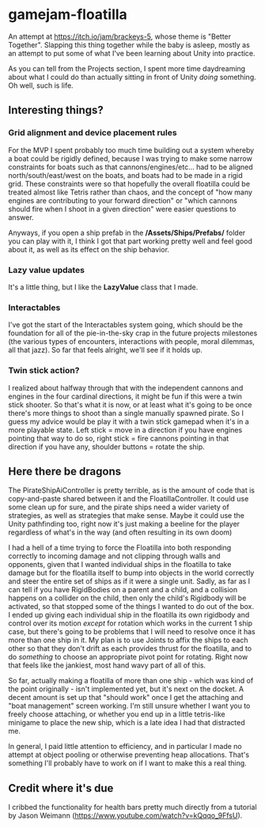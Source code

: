 # gamejam-floatilla

An attempt at https://itch.io/jam/brackeys-5, whose theme is "Better Together".  Slapping this thing together while the baby is asleep, mostly as an attempt to put some of what I've been learning about Unity into practice.

As you can tell from the Projects section, I spent more time daydreaming about what I could do than actually sitting in front of Unity *doing* something.  Oh well, such is life.

## Interesting things?

### Grid alignment and device placement rules

For the MVP I spent probably too much time building out a system whereby a boat could be rigidly defined, because I was trying to make some narrow constraints for boats such as that cannons/engines/etc... had to be aligned north/south/east/west on the boats, and boats had to be made in a rigid grid.  These constraints were so that hopefully the overall floatilla could be treated almost like Tetris rather than chaos, and the concept of "how many engines are contributing to your forward direction" or "which cannons should fire when I shoot in a given direction" were easier questions to answer.

Anyways, if you open a ship prefab in the **/Assets/Ships/Prefabs/** folder you can play with it, I think I got that part working pretty well and feel good about it, as well as its effect on the ship behavior.

### Lazy value updates

It's a little thing, but I like the **LazyValue<T>** class that I made.
  
### Interactables

I've got the start of the Interactables system going, which should be the foundation for all of the pie-in-the-sky crap in the future projects milestones (the various types of encounters, interactions with people, moral dilemmas, all that jazz).  So far that feels alright, we'll see if it holds up.

### Twin stick action?

I realized about halfway through that with the independent cannons and engines in the four cardinal directions, it might be fun if this were a twin stick shooter.  So that's what it is now, or at least what it's going to be once there's more things to shoot than a single manually spawned pirate.  So I guess my advice would be play it with a twin stick gamepad when it's in a more playable state.  Left stick = move in a direction if you have engines pointing that way to do so, right stick = fire cannons pointing in that direction if you have any, shoulder buttons = rotate the ship.

## Here there be dragons

The PirateShipAiController is pretty terrible, as is the amount of code that is copy-and-paste shared between it and the FloatillaController.  It could use some clean up for sure, and the pirate ships need a wider variety of strategies, as well as strategies that make sense.  Maybe it could use the Unity pathfinding too, right now it's just making a beeline for the player regardless of what's in the way (and often resulting in its own doom)

I had a hell of a time trying to force the Floatilla into both responding correctly to incoming damage and not clipping through walls and opponents, given that I wanted individual ships in the floatilla to take damage but for the floatilla itself to bump into objects in the world correctly and steer the entire set of ships as if it were a single unit.  Sadly, as far as I can tell if you have RigidBodies on a parent and a child, and a collision happens on a collider on the child, then only the child's Rigidbody will be activated, so that stopped some of the things I wanted to do out of the box.  I ended up giving each individual ship in the floatilla its own rigidbody and control over its motion *except* for rotation which works in the current 1 ship case, but there's going to be problems that I will need to resolve once it has more than one ship in it.  My plan is to use Joints to affix the ships to each other so that they don't drift as each provides thrust for the floatilla, and to do *something* to choose an appropriate pivot point for rotating.  Right now that feels like the jankiest, most hand wavy part of all of this.

So far, actually making a floatilla of more than one ship - which was kind of the point originally - isn't implemented yet, but it's next on the docket.  A decent amount is set up that "should work" once I get the attaching and "boat management" screen working.  I'm still unsure whether I want you to freely choose attaching, or whether you end up in a little tetris-like minigame to place the new ship, which is a late idea I had that distracted me.

In general, I paid little attention to efficiency, and in particular I made no attempt at object pooling or otherwise preventing heap allocations.  That's something I'll probably have to work on if I want to make this a real thing.

## Credit where it's due

I cribbed the functionality for health bars pretty much directly from a tutorial by Jason Weimann (https://www.youtube.com/watch?v=kQqqo_9FfsU).
